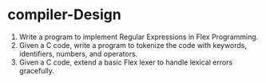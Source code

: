 # compiler-Design


1. Write a program to implement Regular Expressions in Flex Programming.
2. Given a C code, write a program to tokenize the code with keywords, identifiers, numbers, and operators.
3. Given a C code, extend a basic Flex lexer to handle lexical errors gracefully.
